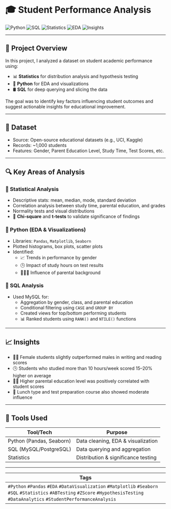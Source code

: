 # 🎓 Student Performance Analysis

![Python](https://img.shields.io/badge/-Python-3776AB?style=flat-square&logo=python&logoColor=white)
![SQL](https://img.shields.io/badge/-SQL-003B57?style=flat-square&logo=mysql&logoColor=white)
![Statistics](https://img.shields.io/badge/-Statistics-4CAF50?style=flat-square)
![EDA](https://img.shields.io/badge/-Exploratory%20Data%20Analysis-blue?style=flat-square)
![Insights](https://img.shields.io/badge/-Business%20Insights-orange?style=flat-square)

---

## 📌 Project Overview

In this project, I analyzed a dataset on student academic performance using:
- 📊 **Statistics** for distribution analysis and hypothesis testing
- 🐍 **Python** for EDA and visualizations
- 🛢️ **SQL** for deep querying and slicing the data

The goal was to identify key factors influencing student outcomes and suggest actionable insights for educational improvement.

---

## 📂 Dataset

- Source: Open-source educational datasets (e.g., UCI, Kaggle)
- Records: ~1,000 students
- Features: Gender, Parent Education Level, Study Time, Test Scores, etc.

---

## 🔍 Key Areas of Analysis

### 🧮 Statistical Analysis
- Descriptive stats: mean, median, mode, standard deviation
- Correlation analysis between study time, parental education, and grades
- Normality tests and visual distributions
- 📌 **Chi-square** and **t-tests** to validate significance of findings

### 🐍 Python (EDA & Visualizations)
- Libraries: `Pandas`, `Matplotlib`, `Seaborn`
- Plotted histograms, box plots, scatter plots
- Identified:
  - 📈 Trends in performance by gender
  - 🕒 Impact of study hours on test results
  - 👨‍👩‍👧 Influence of parental background

### 🧾 SQL Analysis
- Used MySQL for:
  - Aggregation by gender, class, and parental education
  - Conditional filtering using `CASE` and `GROUP BY`
  - Created views for top/bottom performing students
  - 📊 Ranked students using `RANK()` and `NTILE()` functions

---

## 📈 Insights

- 🧑‍🎓 Female students slightly outperformed males in writing and reading scores
- 🕒 Students who studied more than 10 hours/week scored 15–20% higher on average
- 👨‍🏫 Higher parental education level was positively correlated with student scores
- 🍕 Lunch type and test preparation course also showed moderate influence

---

## 🧰 Tools Used

| Tool/Tech         | Purpose                            |
|-------------------|-------------------------------------|
| Python (Pandas, Seaborn) | Data cleaning, EDA & visualization |
| SQL (MySQL/PostgreSQL)   | Data querying and aggregation      |
| Statistics        | Distribution & significance testing |

---

| **Tags**                                                                                                                                                                                 |
| ---------------------------------------------------------------------------------------------------------------------------------------------------------------------------------------- |
| `#Python` `#Pandas` `#EDA` `#DataVisualization` `#Matplotlib` `#Seaborn` `#SQL` `#Statistics` `#ABTesting` `#ZScore` `#HypothesisTesting` `#DataAnalytics` `#StudentPerformanceAnalysis` |




